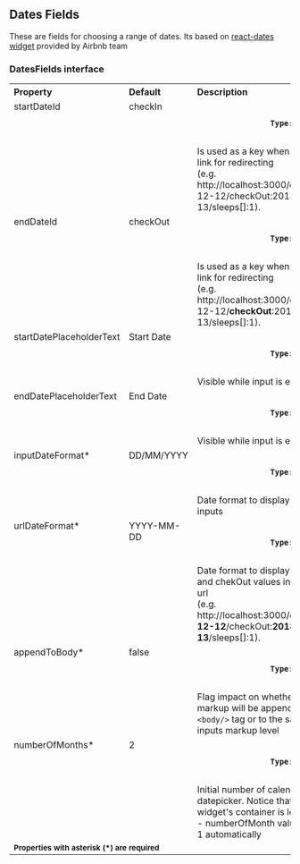 ## Dates Fields

<!-- STORY -->

These are fields for choosing a range of dates. Its based on [react-dates widget](https://github.com/airbnb/react-dates/) provided by Airbnb team

### DatesFields interface

<table>
    <tr>
        <th align="left">Property</th>
        <th align="left">Default</th>
        <th align="left">Description</th>
    </tr>
    <tr>
        <td valign="top">startDateId</td>
        <td valign="top">checkIn</td>
        <td valign="top">
            <p><code>
                <strong>Type:</strong> string
            </code></p>
            Is used as a key when generating the link for redirecting
            <br>(e.g. http://localhost:3000/<b>checkIn</b>:2018-12-12/checkOut:2018-12-13/sleeps[]:1).
        </td>
    </tr>
    <tr>
        <td valign="top">endDateId</td>
        <td valign="top">checkOut</td>
        <td valign="top">
            <p><code>
                <strong>Type:</strong> string
            </code></p>
            Is used as a key when generating the link for redirecting
            <br>(e.g. http://localhost:3000/checkIn:2018-12-12/<b>checkOut</b>:2018-12-13/sleeps[]:1).
        </td>
    </tr>
    <tr>
        <td valign="top">startDatePlaceholderText</td>
        <td valign="top">Start Date</td>
        <td valign="top">
            <p><code>
                <strong>Type:</strong> string
            </code></p>
            Visible while input is empty
        </td>
    </tr>
    <tr>
        <td valign="top">endDatePlaceholderText</td>
        <td valign="top">End Date</td>
        <td valign="top">
            <p><code>
                <strong>Type:</strong> string
            </code></p>
            Visible while input is empty
        </td>
    </tr>
    <tr>
        <td valign="top">inputDateFormat*</td>
        <td valign="top">DD/MM/YYYY</td>
        <td valign="top">
            <p><code>
                <strong>Type:</strong> string
            </code></p>
            Date format to display in the dates inputs
        </td>
    </tr>
    <tr>
        <td valign="top">urlDateFormat*</td>
        <td valign="top">YYYY-MM-DD</td>
        <td valign="top">
            <p><code>
                <strong>Type:</strong> string
            </code></p>
            Date format to display as checkIn and chekOut values in the generated url
            <br>(e.g. http://localhost:3000/checkIn:<b>2018-12-12</b>/checkOut:<b>2018-12-13</b>/sleeps[]:1).
        </td>
    </tr>
    <tr>
        <td valign="top">appendToBody*</td>
        <td valign="top">false</td>
        <td valign="top">
            <p><code>
                <strong>Type:</strong> boolean
            </code></p>
            Flag impact on whether datepicker markup will be appended to the <code>&lt;body/&gt;</code> tag or to the same with dates inputs markup level
        </td>
    </tr>
    <tr>
        <td valign="top">numberOfMonths*</td>
        <td valign="top">2</td>
        <td valign="top">
            <p><code>
                <strong>Type:</strong> number
            </code></p>
            Initial number of calendars at the datepicker. Notice that if size of widget's container is less than 620px - numberOfMonth value changes to 1 automatically
        </td>
    </tr>
    <tr>
        <td colspan="3">
            <b><small>Properties with asterisk (*) are required</small></b>
        </td>
    </tr>
</table>
<br>